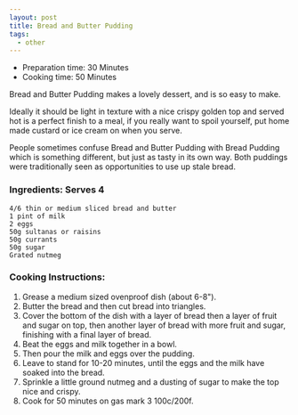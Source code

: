 ```yaml
---
layout: post
title: Bread and Butter Pudding
tags:
  - other
---
```



* Preparation time: 30 Minutes
* Cooking time: 50 Minutes
  

Bread and Butter Pudding makes a lovely dessert, and is so easy to make. 

Ideally it should be light in texture with a nice crispy golden top and served hot is a perfect finish to a meal, if you really want to spoil yourself, put home made custard or ice cream on when you serve.

People sometimes confuse Bread and Butter Pudding with Bread Pudding which is something different, but just as tasty in its own way. Both puddings were traditionally seen as opportunities to use up stale bread.


### Ingredients: Serves 4

    4/6 thin or medium sliced bread and butter
    1 pint of milk
    2 eggs
    50g sultanas or raisins
    50g currants
    50g sugar
    Grated nutmeg
 
### Cooking Instructions:

1. Grease a medium sized ovenproof dish (about 6-8").
2. Butter the bread and then cut bread into triangles. 
3. Cover the bottom of the dish with a layer of bread then a layer of fruit and sugar on top, then another layer of bread with more fruit and sugar, finishing with a final layer of bread.  
4. Beat the eggs and milk together in a bowl.  
5. Then pour the milk and eggs over the pudding.   
6. Leave to stand for 10-20 minutes, until the eggs and the milk have soaked into the bread.  
7. Sprinkle a little ground nutmeg and a dusting of sugar to make the top nice and crispy.  
8. Cook for 50 minutes on gas mark 3 100c/200f.
